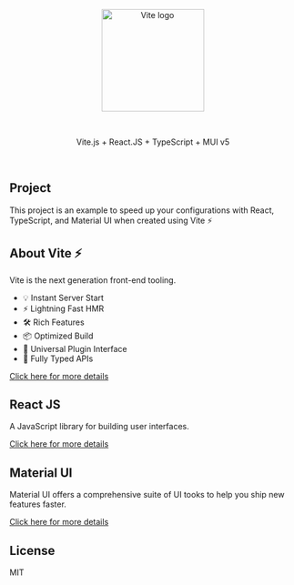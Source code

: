 <p align="center">
  <a href="https://vitejs.dev" target="_blank" rel="noopener noreferrer">
    <img width="180" src="https://vitejs.dev/logo.svg" alt="Vite logo">
  </a>
</p>
<br/>
<p align="center">
  Vite.js + React.JS + TypeScript + MUI v5
</p>
<br/>

## Project

This project is an example to speed up your configurations with React, TypeScript, and Material UI when created using Vite ⚡

## About Vite ⚡

Vite is the next generation front-end tooling.

- 💡 Instant Server Start
- ⚡️ Lightning Fast HMR
- 🛠️ Rich Features
- 📦 Optimized Build
- 🔩 Universal Plugin Interface
- 🔑 Fully Typed APIs

[Click here for more details](https://vitejs.dev)

## React JS

A JavaScript library for building user interfaces.

[Click here for more details](https://reactjs.org)

## Material UI

Material UI offers a comprehensive suite of UI tooks to help you ship new features faster.

[Click here for more details](https://mui.com)

## License

MIT
